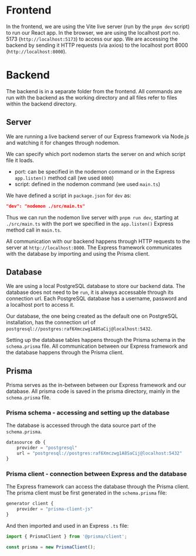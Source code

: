 # Frontend

In the frontend, we are using the Vite live server (run by the `pnpm dev` script) to run our React app. In the browser, we are using the localhost port no. 5173 (`http://localhost:5173`) to access our app.
We are accessing the backend by sending it HTTP requests (via axios) to the localhost port 8000 (`http://localhost:8000`).

# Backend

The backend is in a separate folder from the frontend. All commands are run with the backend as the working directory and all files refer to files within the backend directory.

## Server

We are running a live backend server of our Express framework via Node.js and watching it for changes through nodemon. 

We can specify which port nodemon starts the server on and which script file it loads. 
- port: can be specified in the nodemon command or in the Express `app.listen()` method call (we used `8000`)
- script: defined in the nodemon command (we used `main.ts`)

We have defined a script in `package.json` for `dev` as:
```json
"dev": "nodemon ./src/main.ts"
```

Thus we can run the nodemon live server with `pnpm run dev`, starting at `./src/main.ts` with the port we specified in the `app.listen()` Express method call in `main.ts`.

All communication with our backend happens through HTTP requests to the server at `http://localhost:8000`.
The Express framework communicates with the database by importing and using the Prisma client.

## Database

We are using a local PostgreSQL database to store our backend data.
The database does not need to be `run`, it is always accessable through its connection url.
Each PostgreSQL database has a username, password and a localhost port to access it.

Our database, the one being created as the default one on PostgreSQL installation, has the connection url of `postgresql://postgres:raf6Xmczwg1A8SaCij@localhost:5432`.

Setting up the database tables happens through the Prisma schema in the `schema.prisma` file.
All communication between our Express framework and the database happens through the Prisma client.

## Prisma

Prisma serves as the in-between between our Express framework and our database.
All prisma code is saved in the prisma directory, mainly in the `schema.prisma` file.

### Prisma schema - accessing and setting up the database

The database is accessed through the data source part of the `schema.prisma`.
```js
datasource db {
	provider = "postgresql"
	url = "postgresql://postgres:raf6Xmczwg1A8SaCij@localhost:5432"
}
```

### Prisma client - connection between Express and the database

The Express framework can access the database through the Prisma client.
The prisma client must be first generated in the `schema.prisma` file:

```js
generator client {
	provider = "prisma-client-js"
}
```

And then imported and used in an Express `.ts` file:

```ts
import { PrismaClient } from '@prisma/client';

const prisma = new PrismaClient();
```